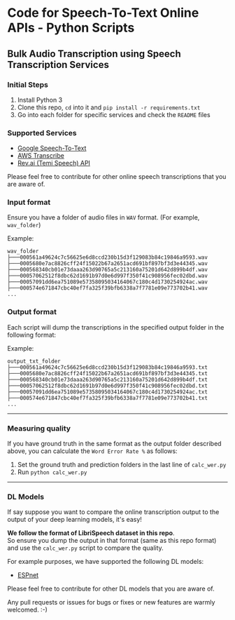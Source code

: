 # Code for Speech-To-Text Online APIs - Python Scripts

## Bulk Audio Transcription using Speech Transcription Services

### Initial Steps

1. Install Python 3
2. Clone this repo, `cd` into it and `pip install -r requirements.txt`
3. Go into each folder for specific services and check the `README` files

### Supported Services

- [Google Speech-To-Text](Google-Speech2Text/)
- [AWS Transcribe](AWS-Transcribe/)
- [Rev.ai (Temi Speech) API](RevAI-Temi-API/)

Please feel free to contribute for other online speech transcriptions that you are aware of.

### Input format

Ensure you have a folder of audio files in `WAV` format. (For example, `wav_folder`)  

Example:
```
wav_folder
├───000561a49624c7c56625e6d8ccd230b15d3f129083b84c19846a9593.wav
├───0005680e7ac8826cff24f15022b67a2651acd691bf897bf3d3e44345.wav
├───000568340cb01e73daaa263d90765a5c213160a75201d642d899b4df.wav
├───00057062512f8dbc62d1691b97d0e6d997f350f41c908956fec02dbd.wav
├───00057091dd6ea751089e57358095034164067c180c4d1730254924ac.wav
├───000574e671847cbc40ef7fa325f39bfb6338a7f7781e09e773702b41.wav
...
```

### Output format

Each script will dump the transcriptions in the specified output folder in the following format:

Example:
```
output_txt_folder
├───000561a49624c7c56625e6d8ccd230b15d3f129083b84c19846a9593.txt
├───0005680e7ac8826cff24f15022b67a2651acd691bf897bf3d3e44345.txt
├───000568340cb01e73daaa263d90765a5c213160a75201d642d899b4df.txt
├───00057062512f8dbc62d1691b97d0e6d997f350f41c908956fec02dbd.txt
├───00057091dd6ea751089e57358095034164067c180c4d1730254924ac.txt
├───000574e671847cbc40ef7fa325f39bfb6338a7f7781e09e773702b41.txt
...
```

<hr/>

### Measuring quality

If you have ground truth in the same format as the output folder described above, you can calculate the `Word Error Rate %`  as follows:

1. Set the ground truth and prediction folders in the last line of `calc_wer.py`
2. Run `python calc_wer.py`

<hr/>

### DL Models

If say suppose you want to compare the online transcription output to the output of your deep learning models, it's easy!

**We follow the format of LibriSpeech dataset in this repo**.  
So ensure you dump the output in that format (same as this repo format) and use the `calc_wer.py` script to compare the quality.

For example purposes, we have supported the following DL models:
- [ESPnet](ESPNet-Model-Inference/)

Please feel free to contribute for other DL models that you are aware of.

Any pull requests or issues for bugs or fixes or new features are warmly welcomed. :-)
